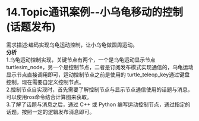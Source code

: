 # 14.Topic通讯案例--小乌龟移动的控制(话题发布)
需求描述:编码实现乌龟运动控制，让小乌龟做圆周运动。  
**分析**   
1.乌龟运动控制实现，关键节点有两个，一个是乌龟运动显示节点   turtlesim_node，另一个是控制节点，二者是订阅发布模式实现通信的，乌龟运动显示节点直接调用即可，运动控制节点之前是使用的 turtle_teleop_key通过键盘 控制，现在需要自定义控制节点。  
2.控制节点自实现时，首先需要了解控制节点与显示节点通信使用的话题与消息，可以使用ros命令结合计算图来获取。  
3.了解了话题与消息之后，通过 C++ 或 Python 编写运动控制节点，通过指定的话题，按照一定的逻辑发布消息即可。 